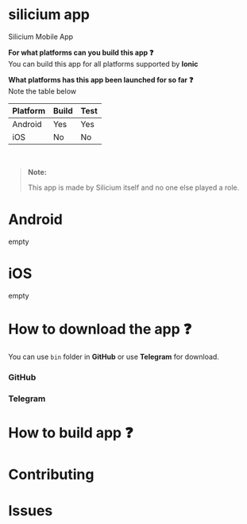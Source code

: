 # silicium app
Silicium Mobile App

<b>For what platforms can you build this app :question:</b><br />
You can build this app for all platforms supported by **Ionic**

<b>What platforms has this app been launched for so far :question:</b><br />
Note the table below

| Platform        | Build           | Test            |
| --------------- | --------------- | --------------- |
| Android         | Yes             | Yes             |
| iOS             | No              | No              |

<br />

> **Note:**
> 
> This app is made by Silicium itself and no one else played a role.

# Android
empty 

# iOS
empty

# How to download the app :question:
You can use `bin` folder in **GitHub** or use **Telegram** for download.

### GitHub

### Telegram

# How to build app :question:

# Contributing


# Issues
